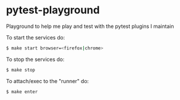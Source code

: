 # pytest-playground
Playground to help me play and test with the pytest plugins I maintain

To start the services do:

```bash
$ make start browser=<firefox|chrome>
```

To stop the services do:

```bash
$ make stop
```

To attach/exec to the "runner" do:

```bash
$ make enter
```
